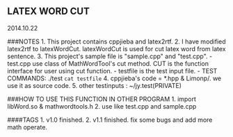 LATEX WORD CUT
-------------
2014.10.22


###NOTES
    1. This project contains cppjieba and latex2rtf.
    2. I have modified latex2rtf to latexWordCut. latexWordCut is used for cut latex word from latex sentence.
    3. This project's sample file is "sample.cpp" and "test.cpp". 
        - test.cpp use class of MathWordTool's cut method. CUT is the function interface for user using cut function.
        - testfile is the test input file.
        - TEST COMMANDS:
            ./test `cat testfile`
    4. cppjieba's code = *.hpp & Limonp/. we use it as source code.
    5. other testinputs : ~/jy.test(PRIVATE)

###HOW TO USE THIS FUNCTION IN OTHER PROGRAM
    1. import libWord.so & mathwordtools.h
    2. use like test.cpp and sample.cpp

####TAGS
    1. v1.0 finished.
    2. v1.1 finished. fix some bugs and add more math operate.
    

